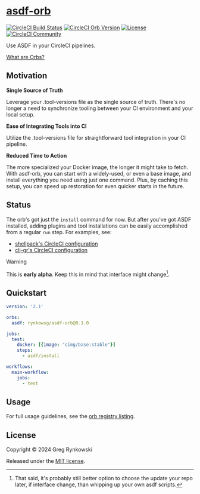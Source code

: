 # [asdf-orb][orb-page]

[![CircleCI Build Status][ci-build-badge]][ci-build]
[![CircleCI Orb Version][orb-version-badge]][orb-page]
[![License][license-badge]][license]
[![CircleCI Community][orbs-discuss-badge]][orbs-discuss]

Use ASDF in your CircleCI pipelines.

[What are Orbs?](https://circleci.com/orbs/)

## Motivation

**Single Source of Truth**

Leverage your .tool-versions file as the single source of truth.
There's no longer a need to synchronize tooling between your CI environment and your local setup.

**Ease of Integrating Tools into CI**

Utilize the .tool-versions file for straightforward tool integration in your CI pipeline.

**Reduced Time to Action**

The more specialized your Docker image, the longer it might take to fetch.
With asdf-orb, you can start with a widely-used, or even a base image,
and install everything you need using just one command.
Plus, by caching this setup, you can speed up restoration for even quicker starts in the future.

## Status

The orb's got just the `install` command for now. But after you've got ASDF installed,
adding plugins and tool installations can be easily accomplished from a regular `run` step.
For examples, see:
- [shellpack's CircleCI configuration](https://github.com/rynkowsg/shellpack/blob/main/.circleci/config.yml)
- [clj-gr's CircleCI configuration](https://github.com/rynkowsg/clj-gr/blob/main/.circleci/config.yml)

> [!WARNING]
> This is **early alpha**. Keep this in mind that interface might change[^warning-alpha].

[^warning-alpha]: That said, it's probably still better option to choose the update your repo later, if interface change, than whipping up your own asdf scripts.

## Quickstart

```yaml
version: '2.1'

orbs:
  asdf: rynkowsg/asdf-orb@0.1.0

jobs:
  test:
    docker: [{image: "cimg/base:stable"}]
    steps:
      - asdf/install

workflows:
  main-workflow:
    jobs:
      - test
```

## Usage

For full usage guidelines, see the [orb registry listing][orb-page].

## License

Copyright © 2024 Greg Rynkowski

Released under the [MIT license][license].

[ci-build-badge]: https://circleci.com/gh/rynkowsg/asdf-orb.svg?style=shield "CircleCI Build Status"
[ci-build]: https://circleci.com/gh/rynkowsg/asdf-orb
[license-badge]: https://img.shields.io/badge/license-MIT-lightgrey.svg
[license]: https://raw.githubusercontent.com/rynkowsg/asdf-orb/master/LICENSE
[orb-page]: https://circleci.com/developer/orbs/orb/rynkowsg/asdf
[orb-version-badge]: https://badges.circleci.com/orbs/rynkowsg/asdf.svg
[orbs-discuss-badge]: https://img.shields.io/badge/community-CircleCI%20Discuss-343434.svg
[orbs-discuss]: https://discuss.circleci.com/c/ecosystem/orbs
